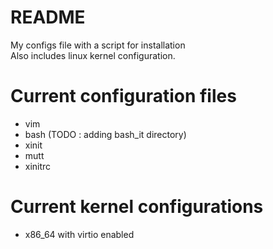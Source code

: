 # README #
My configs file with a script for installation  
Also includes linux kernel configuration.  


# Current configuration files #
* vim  
* bash (TODO : adding bash_it directory)  
* xinit  
* mutt  
* xinitrc  
# Current kernel configurations #
* x86_64 with virtio enabled  
